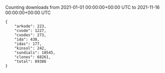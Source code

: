 
Counting downloads from 2021-01-01 00:00:00+00:00 UTC to 2021-11-16 00:00:00+00:00 UTC

```
{
    "arkode": 223,
    "cvode": 1227,
    "cvodes": 273,
    "ida": 438,
    "idas": 177,
    "kinsol": 242,
    "sundials": 18545,
    "clones": 68261,
    "total": 89386
}
```
